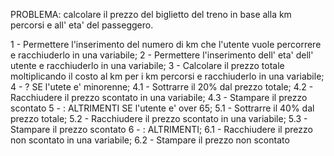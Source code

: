 PROBLEMA: calcolare il prezzo del biglietto del treno in base alla km percorsi e all' eta' del passeggero.

1 - Permettere l'inserimento del numero di km che l'utente vuole percorrere e racchiuderlo in una variabile;
2 - Permettere l'inserimento dell' eta' dell' utente e racchiuderlo in una variabile;
3 - Calcolare il prezzo totale moltiplicando il costo al km per i km percorsi e racchiuderlo in una variabile;
4 - ? SE l'utete e' minorenne;
    4.1 - Sottrarre il 20% dal prezzo totale;
    4.2 - Racchiudere il prezzo scontato in una variabile;
    4.3 - Stampare il prezzo scontato
5 - : ALTRIMENTI SE l'utente e' over 65;
    5.1 - Sottrarre il 40% dal prezzo totale;
    5.2 - Racchiudere il prezzo scontato in una variabile;
    5.3 - Stampare il prezzo scontato
6 - : ALTRIMENTI;
    6.1 - Racchiudere il prezzo non scontato in una variabile;
    6.2 - Stampare il prezzo non scontato